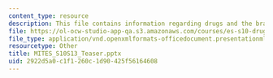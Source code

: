 ```yaml
---
content_type: resource
description: This file contains information regarding drugs and the brain teaser.
file: https://ol-ocw-studio-app-qa.s3.amazonaws.com/courses/es-s10-drugs-and-the-brain-spring-2013/2922d5a0c1f1260c1d90425f56164608_MITES_S10S13_Teaser.pptx
file_type: application/vnd.openxmlformats-officedocument.presentationml.presentation
resourcetype: Other
title: MITES_S10S13_Teaser.pptx
uid: 2922d5a0-c1f1-260c-1d90-425f56164608
---
```

